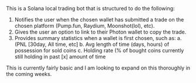 This is a Solana local trading bot that is structured to do the following:
  1. Notifies the user when the chosen wallet has submitted a trade on the chosen platform (Pump.fun, Raydium, Moonshot(lol), etc).
  2. Gives the user an option to link to their Photon wallet to copy the trade.
  3. Provides summary statistics when a wallet is first chosen, such as:
     a. (PNL [30day, All time, etc]
     b. Avg length of time (days, hours) of possession for sold coins
     c. Holding rate (% of bought coins currently still holding in past [x] amount of time
  
This is currently fairly basic and I am looking to expand on this thoroughly in the coming weeks.
